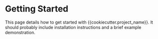 # Getting Started

This page details how to get started with {{cookiecutter.project_name}}. It should probably include installation instructions and a brief example demonstration.
